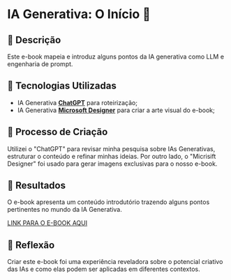 
# IA Generativa: O Início 🌌

## 📒 Descrição
Este e-book mapeia e introduz alguns pontos da IA generativa como LLM e engenharia de prompt.

## 🤖 Tecnologias Utilizadas
- IA Generativa **[ChatGPT](https://chat.openai.com)** para roteirização;
- IA Generativa **[Microsoft Designer](https://create.microsoft.com/pt-br/features/ai-image-generator)** para criar a arte visual do e-book;


## 🧐 Processo de Criação
Utilizei o "ChatGPT" para revisar minha pesquisa sobre IAs Generativas, estruturar o conteúdo e refinar minhas ideias. Por outro lado, o "Micrisift Designer" foi usado para gerar imagens exclusivas para o nosso e-book. 

## 🚀 Resultados
O e-book apresenta um conteúdo introdutório trazendo alguns pontos pertinentes no mundo da IA Generativa. 

[LINK PARA O E-BOOK AQUI](https://github.com/adrianycmc/lab-natty-or-not/blob/main/ebook.md)

## 💭 Reflexão
Criar este e-book foi uma experiência reveladora sobre o potencial criativo das IAs e como elas podem ser aplicadas em diferentes contextos.




